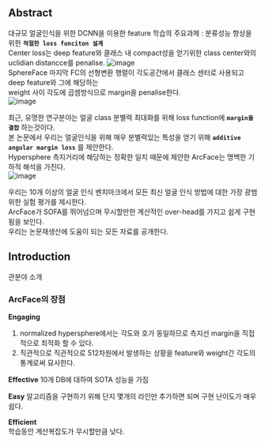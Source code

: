 ## Abstract
대규모 얼굴인식을 위한 DCNN을 이용한 feature 학습의 주요과제 : 분류성능 향상을 위한 **`적절한 loss funciton 설계`**  
Center loss는 deep feature와 클래스 내 compact성을 얻기위한 class center와의 uclidian distancce를 penalise.
![image](https://user-images.githubusercontent.com/40943064/124759144-4b6e9d80-df6a-11eb-9150-400a7d3c5a51.png)  
SphereFace 마지막 FC의 선형변환 행렬이 각도공간에서 클래스 센터로 사용되고 deep feature와 그에 해당하는  
weight 사이 각도에 곱셈방식으로 margin을 penalise한다.  
![image](https://user-images.githubusercontent.com/40943064/124759809-0b5bea80-df6b-11eb-9274-b35472108b9a.png)

최근, 유명한 연구분야는 얼굴 class 분별력 최대화를 위해 loss function에 **`margin을 결합`** 하는것이다.  
본 논문에서 우리는 얼굴인식을 위해 매우 분별력있는 특성을 얻기 위해 **`additive angular margin loss`** 를 제안한다.  
Hypersphere 측지거리에 해당하는 정확한 일치 때문에 제안한 ArcFace는 명백한 기하적 해석을 가진다.  
![image](https://user-images.githubusercontent.com/40943064/124760815-13685a00-df6c-11eb-9558-79adf5070830.png)

우리는 10개 이상의 얼굴 인식 벤치마크에서 모든 최신 얼굴 인식 방법에 대한 가장 광범위한 실험 평가를 제시한다.  
ArcFace가 SOFA를 뛰어넘으며 무시할만한 계산적인 over-head를 가지고 쉽게 구현됨을 보인다.  
우리는 논문재생산에 도움이 되는 모든 자료를 공개한다.

## Introduction
관분야 소개  

### ArcFace의 장점

**Engaging**
1. normalized hypersphere에서는 각도와 호가 동일하므로 측지선 margin을 직접적으로 최적화 할 수 있다.  
2. 직관적으로 직관적으로 512차원에서 발생하는 상황을 feature와 weight간 각도의 통계로써 묘사한다.  
  
**Effective**
10개 DB에 대하여 SOTA 성능을 가짐 
  
**Easy**
알고리즘을 구현하기 위해 단지 몇개의 라인만 추가하면 되며 구현 난이도가 매우 쉽다. 
 
**Efficient**  
학습동안 계산복잡도가 무시할만큼 낮다. 

